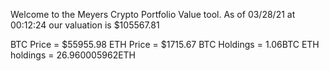 Welcome to the Meyers Crypto Portfolio Value tool. 
As of 03/28/21 at 00:12:24 our valuation is $105567.81 

BTC Price = $55955.98
 ETH Price = $1715.67
BTC Holdings = 1.06BTC
 ETH holdings = 26.960005962ETH 
